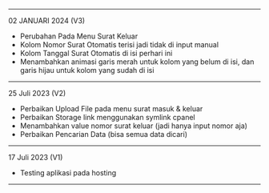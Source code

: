 ----------------------------------------------
02 JANUARI 2024 (V3)
- Perubahan Pada Menu Surat Keluar
- Kolom Nomor Surat Otomatis terisi jadi tidak di input manual
- Kolom Tanggal Surat Otomatis di isi perhari ini
- Menambahkan animasi garis merah untuk kolom yang belum di isi, dan garis hijau untuk kolom yang sudah di isi

----------------------------------------------
25 Juli 2023 (V2)
- Perbaikan Upload File pada menu surat masuk & keluar
- Perbaikan Storage link menggunakan symlink cpanel
- Menambahkan value nomor surat keluar (jadi hanya input nomor aja)
- Perbaikan Pencarian Data (bisa semua data dicari)
----------------------------------------------
17 Juli 2023 (V1)
- Testing aplikasi pada hosting
----------------------------------------------

